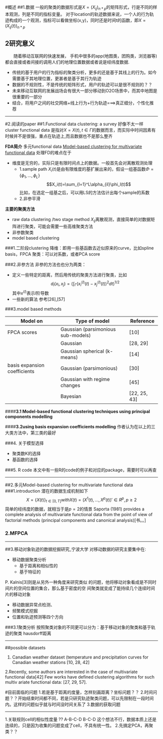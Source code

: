 #概述
##1.数据
一般的聚类的数据形式是$X=(X_{ij})_{n*p}$的矩阵形式，行是不同的样本观测，列是不同的指标变量。
对于location的轨迹数据来说，一个人的行为轨迹构成的一个观测，指标可以看做坐标(x,y)，同时还是时间t的函数，即$X=(X_{ij}(t))_{n*p}$
## 2研究意义
　　随着移动互联网的快速发展， 手机中很多的app(地图类，团购类，浏览器等)都会直接或者间接的调用人们的地理位置数据或者说是经纬度数据.

- 传统的基于用户的行为指标的聚类分析，更多的还是基于其线上的行为。如今需要基于其地理位置，更甚者是基于其行为轨迹
- 数据的不规则性，不是传统的矩阵形式，用户的轨迹可以是很不规则的？？
- 未来移动互联网的发展战场会有很大一部分移动到O2O场景中，而其中地图是很重要的一部分
- 结合，将用户之间的社交网络+线上行为+行为轨迹===>真正细分，个性化推荐

----------------

#2.阅读的paper
##1.Functional data clustering: a survey
好像不太一样
cluster functional data 是指对$X={X(t),t\in \Gamma}$的数据而言，而实际中时间因素有时候并不是很强，重点在轨迹上,而且数据也不是那么整齐

**FDA简介**
多元functional data [Model-based clustering for multivariate functional data](http://www.sciencedirect.com/science/article/pii/S0167947312004380#)
处理FD的难点在于

- 维度是无穷的，实际只是有限时间点上的数据。一般首先会对离散观测处理
	- 1.sample path 
	$X_i(t)$是由有限维度的基扩展出来的，假设一组基函数$\Phi=\{\phi_1,\dots,\phi_L\}$
	$$X_i(t)=\sum_{l=1}^L\alpha_{il}\phi_l(t)$$
	比如，在选定一组基之后，可以用LS的方法估计出每个sample的系数
	- 2.非参平滑

**主要的聚类方法**

- raw data clustering /two stage method
    $X_{ij}$离散观测，直接简单的对数据矩阵进行聚类，可能会需要一些高维聚类方法
- 非参数聚类
- model based clustering

###1.二阶段clustering
降维：即用一些基函数去近似原来的curve，比如spline basis，FPCA
聚类：可以对系数，或者PCA score

###2.非参方法
非参的方法也也分为两类：

- 定义一些特定的距离，然后用传统的聚类方法进行聚类，比如
$$d_l(x_i,x_j)=(\int_{\Gamma}(x_i^{(l)}(t)-x_j^{(l)}(t))^2dt)^{1/2}$$
其中$x^{(l)}$表示$l$阶导数
- 一些新的算法
参考[26],[57]

###3.model based methods

| Model on |Type of model | Reference|
|-----|-----|------|
|FPCA scores| Gaussian (parsimonious sub-models) |[10]|
|| Gaussian | [28, 29]|
||Gaussian spherical (k-means) | [14]|
|basis expansion coefficients|Gaussian (parsimonious) |[30]|
||Gaussian with regime changes |[45]|
||Bayesian |[22, 25, 43]|

####**3.1 Model-based functional clustering techniques using principal components modelling**

####**3.2using basis expansion coefficients modelling**
作者认为在以上的三大类方法中，第三类的最好

###4. 关于模型选择
- 聚类数K的选择
- 基函数的选择

###5. R code
本文中有一些R的code的例子和对应的package，需要时可以再查

--------------------
##2.多元Model-based clustering for multivariate functional data
###1.introduction
潜在的数据生成机制如下
$$X=\{X(t)\}_{t\in[0,T]} with X(t)=(X^1(t),\dots,X^p(t))'\in R^p,p\ge 2$$
简单的经纬度的数据，就相当于是$p=2$的情景
 Saporta (1981) provides a complete analysis of multivariate functional data from the point of view of factorial methods (principal components and canonical analysis)[书。。]
###  2.MFPCA

----

##3.移动对象轨迹的数据挖掘研究_宁波大学
对移动数据的研究主要集中在:

* 移动数据聚类分析
	* 基于距离和相似性的
	* 基于特征的
	
P. Kalnis[3]则是从另外一种角度来研究类似
的问题，他将移动对象看成是不同时间片的空间位置的集合，那么基于密度的空
间聚类就变成了能持续几个连续时间片的移动对象


* 移动数据异常点检测、
* 频繁模式挖掘
* 位置和轨迹预测等四个方向

###3.1聚类分析
按照聚类对象的不同更可以分为：基于移动对象的聚类和基于轨迹的聚类
hausdorff距离





----------------------

##possible datasets

1. Canadian weather dataset (temperature and
precipitation curves for Canadian weather stations [10, 28, 42]

2.Recently, some authors are interested in the case of multivariate functional data[42]
Few works have defined clustering algorithms for such multiv ariate functional data: [27, 29, 57].

#目前面临的问题
1.若是基于距离的度量，怎样刻画距离？坐标问题？？
2.时间问题？？开始结束时间都不同，若是只研究轨迹聚类问题，可以先限制在一段时间内。这样的问题似乎就与时间没时间关系了
3.数据的获取问题


-----------------------
1.关联规则cell的相似性度量 ?? A-B-C-D   B-C-D
这个想法不行，数据本质上还是连续的，只是因为收集的问题变成了cell，不具有统一性。
2.先搞定PCA，再聚类？？
